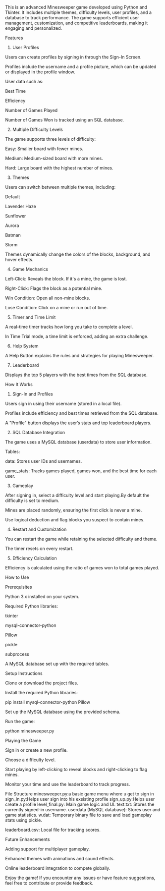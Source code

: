 This is an advanced Minesweeper game developed using Python and Tkinter. It includes multiple themes, difficulty levels, user profiles, and a database to track performance. The game supports efficient user management, customization, and competitive leaderboards, making it engaging and personalized.

Features

1. User Profiles

Users can create profiles by signing in through the Sign-In Screen.

Profiles include the username and a profile picture, which can be updated or displayed in the profile window.

User data such as:

Best Time

Efficiency

Number of Games Played

Number of Games Won
is tracked using an SQL database.

2. Multiple Difficulty Levels

The game supports three levels of difficulty:

Easy: Smaller board with fewer mines.

Medium: Medium-sized board with more mines.

Hard: Large board with the highest number of mines.

3. Themes

Users can switch between multiple themes, including:

Default

Lavender Haze

Sunflower

Aurora

Batman

Storm

Themes dynamically change the colors of the blocks, background, and hover effects.

4. Game Mechanics

Left-Click: Reveals the block. If it's a mine, the game is lost.

Right-Click: Flags the block as a potential mine.

Win Condition: Open all non-mine blocks.

Lose Condition: Click on a mine or run out of time.

5. Timer and Time Limit

A real-time timer tracks how long you take to complete a level.

In Time Trial mode, a time limit is enforced, adding an extra challenge.

6. Help System

A Help Button explains the rules and strategies for playing Minesweeper.

7. Leaderboard

Displays the top 5 players with the best times from the SQL database.

How It Works

1. Sign-In and Profiles

Users sign in using their username (stored in a local file).

Profiles include efficiency and best times retrieved from the SQL database.

A "Profile" button displays the user’s stats and top leaderboard players.

2. SQL Database Integration

The game uses a MySQL database (userdata) to store user information.

Tables:

data: Stores user IDs and usernames.

game_stats: Tracks games played, games won, and the best time for each user.

 
3. Gameplay

After signing in, select a difficulty level and start playing.By default the 
difficulty is set to medium.

Mines are placed randomly, ensuring the first click is never a mine.

Use logical deduction and flag blocks you suspect to contain mines.

4. Restart and Customization

You can restart the game while retaining the selected difficulty and theme.

The timer resets on every restart.

5. Efficiency Calculation

Efficiency is calculated using the ratio of games won to total games played.

How to Use

Prerequisites

Python 3.x installed on your system.

Required Python libraries:

tkinter

mysql-connector-python

Pillow

pickle

subprocess

A MySQL database set up with the required tables.

Setup Instructions

Clone or download the project files.

Install the required Python libraries:

pip install mysql-connector-python Pillow

Set up the MySQL database using the provided schema.

Run the game:

python minesweeper.py

Playing the Game

Sign in or create a new profile.

Choose a difficulty level.

Start playing by left-clicking to reveal blocks and right-clicking to flag mines.

Monitor your time and use the leaderboard to track progress.

File Structure
minesweeper.py:a basic game menu where u get to sign in
sign_in.py:Helps user sign into his exsisting profile
sign_up.py:Helps user create a profile
level_final.py: Main game logic and UI.
text.txt: Stores the currently signed-in username.
userdata (MySQL database): Stores user and game statistics.
w.dat: Temporary binary file to save and load gameplay stats using pickle.

leaderboard.csv: Local file for tracking scores.

Future Enhancements

Adding support for multiplayer gameplay.

Enhanced themes with animations and sound effects.

Online leaderboard integration to compete globally.

Enjoy the game! If you encounter any issues or have feature suggestions, feel free to contribute or provide feedback.

